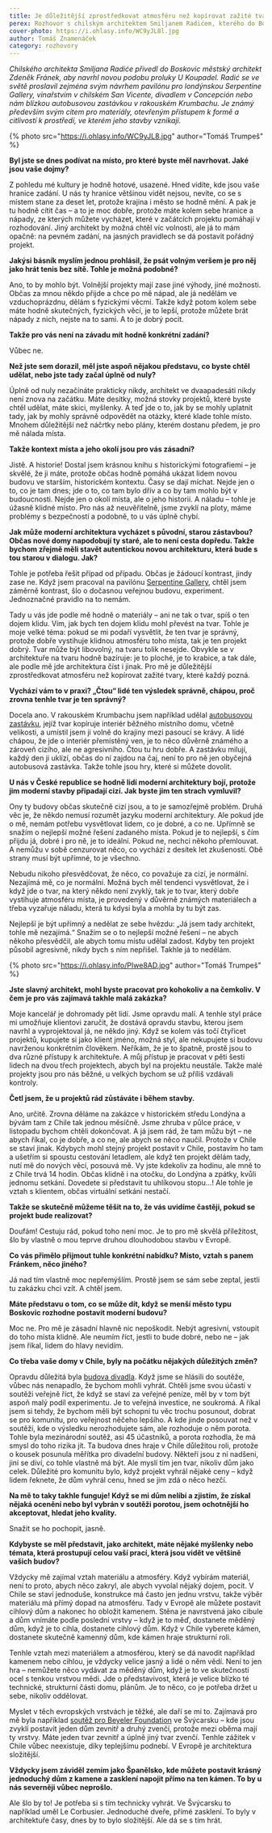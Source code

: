 ```yaml
---
title: Je důležitější zprostředkovat atmosféru než kopírovat zažité tvary
perex: Rozhovor s chilským architektem Smiljanem Radićem, kterého do Boskovic přivedl městský architekt Zdeněk Fránek, aby navrhl novou podobu proluky U Koupadel.
cover-photo: https://i.ohlasy.info/WC9yJL8l.jpg
author: Tomáš Znamenáček
category: rozhovory
---
```


*Chilského architekta Smiljana Radiće přivedl do Boskovic městský architekt Zdeněk Fránek, aby navrhl novou podobu proluky U Koupadel. Radić se ve světě proslavil zejména svým návrhem pavilónu pro londýnskou Serpentine Gallery, vinařstvím v chilském San Vicente, divadlem v Concepción nebo nám blízkou autobusovou zastávkou v rakouském Krumbachu. Je známý především svým citem pro materiály, otevřeným přístupem k formě a citlivostí k prostředí, ve kterém jeho stavby vznikají.*

{% photo src="https://i.ohlasy.info/WC9yJL8.jpg" author="Tomáš Trumpeš" %}

**Byl jste se dnes podívat na místo, pro které byste měl navrhovat. Jaké jsou vaše dojmy?**

Z pohledu mé kultury je hodně hotové, usazené. Hned vidíte, kde jsou vaše hranice zadání. U nás ty hranice většinou vidět nejsou, nevíte, co se s místem stane za deset let, protože krajina i město se hodně mění. A pak je tu hodně cítit čas – a to je moc dobře, protože máte kolem sebe hranice a nápady, ze kterých můžete vycházet, které v začátcích projektu pomáhají v rozhodování. Jiný architekt by možná chtěl víc volnosti, ale já to mám opačně: na pevném zadání, na jasných pravidlech se dá postavit pořádný projekt.

**Jakýsi básník myslím jednou prohlásil, že psát volným veršem je pro něj jako hrát tenis bez sítě. Tohle je možná podobné?**

Ano, to by mohlo být. Volnější projekty mají zase jiné výhody, jiné možnosti. Občas za mnou někdo přijde a chce po mě nápad, ale já nedělám ve vzduchoprázdnu, dělám s fyzickými věcmi. Takže když potom kolem sebe máte hodně skutečných, fyzických věcí, je to lepší, protože můžete brát nápady z nich, nejste na to sami. A to je dobrý pocit.

**Takže pro vás není na závadu mít hodně konkrétní zadání?**

Vůbec ne.

**Než jste sem dorazil, měl jste aspoň nějakou představu, co byste chtěl udělat, nebo jste tady začal úplně od nuly?**

Úplně od nuly nezačínáte prakticky nikdy, architekt ve dvaapadesáti nikdy není znova na začátku. Máte desítky, možná stovky projektů, které byste chtěl udělat, máte skici, myšlenky. A teď jde o to, jak by se mohly uplatnit tady, jak by mohly správně odpovědět na otázky, které klade tohle místo. Mnohem důležitější než náčrtky nebo plány, kterém dostanu předem, je pro mě nálada místa.

**Takže kontext místa a jeho okolí jsou pro vás zásadní?**

Jistě. A historie! Dostal jsem krásnou knihu s historickými fotografiemi – je skvělé, že ji máte, protože občas hodně pomáhá ukázat lidem novou budovu ve starším, historickém kontextu. Časy se dají míchat. Nejde jen o to, co je tam dnes; jde o to, co tam bylo dřív a co by tam mohlo být v budoucnosti. Nejde jen o okolí místa, ale o jeho historii. A náladu – tohle je úžasně klidné místo. Pro nás až neuvěřitelně, jsme zvyklí na ploty, máme problémy s bezpečností a podobně, to u vás úplně chybí.

**Jak může moderní architektura vycházet s původní, starou zástavbou? Občas nové domy napodobují ty staré, ale to není cesta dopředu. Takže bychom zřejmě měli stavět autentickou novou architekturu, která bude s tou starou v dialogu. Jak?**

Tohle je potřeba řešit případ od případu. Občas je žádoucí kontrast, jindy zase ne. Když jsem pracoval na pavilónu [Serpentine Gallery](https://www.dezeen.com/2016/02/18/video-interview-serpentine-gallery-pavilion-2014-smiljan-radic-model-making-movie/), chtěl jsem záměrně kontrast, šlo o dočasnou veřejnou budovu, experiment. Jednoznačné pravidlo na to nemám.

Tady u vás jde podle mě hodně o materiály – ani ne tak o tvar, spíš o ten dojem klidu. Vím, jak bych ten dojem klidu mohl převést na tvar. Tohle je moje velké téma: pokud se mi podaří vysvětlit, že ten tvar je správný, protože dobře vystihuje klidnou atmosféru toho místa, tak je ten projekt dobrý. Tvar může být libovolný, na tvaru tolik nesejde. Obvykle se v architektuře na tvaru hodně bazíruje: je to ploché, je to krabice, a tak dále, ale podle mě jde architektura číst i jinak. Pro mě je důležitější zprostředkovat atmosféru než kopírovat zažité tvary, které každý pozná.

**Vychází vám to v praxi? „Čtou“ lidé ten výsledek správně, chápou, proč zrovna tenhle tvar je ten správný?**

Docela ano. V rakouském Krumbachu jsem například udělal [autobusovou zastávku](https://www.dezeen.com/2014/05/16/bus-stop-project-fujimoto-shu-radic-austria/), jejíž tvar kopíruje interiér běžného místního domu, včetně velikosti, a umístil jsem ji volně do krajiny mezi pasoucí se krávy. A lidé chápou, že jde o interiér přemístěný ven, je to něco důvěrně známého a zároveň cizího, ale ne agresivního. Čtou tu hru dobře. A zastávku milují, každý den ji uklízí, občas do ní zajdou na čaj, není to pro ně jen obyčejná autobusová zastávka. Takže tohle jsou hry, které si můžete dovolit.

**U nás v České republice se hodně lidí moderní architektury bojí, protože jim moderní stavby připadají cizí. Jak byste jim ten strach vymluvil?**

Ony ty budovy občas skutečně cizí jsou, a to je samozřejmě problém. Druhá věc je, že někdo nemusí rozumět jazyku moderní architektury. Ale pokud jde o mě, nemám potřebu vysvětlovat lidem, co je dobré, a co ne. Upřímně se snažím o nejlepší možné řešení zadaného místa. Pokud je to nejlepší, s čím přijdu já, dobré i pro ně, je to ideální. Pokud ne, nechci někoho přemlouvat. A nemůžu v sobě cenzurovat něco, co vychází z desítek let zkušeností. Obě strany musí být upřímné, to je všechno.

Nebudu nikoho přesvědčovat, že něco, co považuje za cizí, je normální. Nezajímá mě, co je normální. Možná bych měl tendenci vysvětlovat, že i když jde o tvar, na který někdo není zvyklý, tak je to tvar, který dobře vystihuje atmosféru místa, je provedený v důvěrně známých materiálech a třeba vyzařuje náladu, která tu kdysi byla a mohla by tu být zas.

Nejlepší je být upřímný a nedělat ze sebe hvězdu: „Já jsem tady architekt, tohle mě nezajímá.“ Snažím se o to nejlepší možné řešení – ne abych někoho přesvědčil, ale abych tomu místu udělal zadost. Kdyby ten projekt působil agresivně, nikdy bych s ním nepřišel. Takhle já to nedělám.

{% photo src="https://i.ohlasy.info/PIwe8AD.jpg" author="Tomáš Trumpeš" %}

**Jste slavný architekt, mohl byste pracovat pro kohokoliv a na čemkoliv. V čem je pro vás zajímavá takhle malá zakázka?**

Moje kancelář je dohromady pět lidí. Jsme opravdu malí. A tenhle styl práce mi umožňuje klientovi zaručit, že dostává opravdu stavbu, kterou jsem navrhl a vyprojektoval já, ne někdo jiný. Když se kolem vás točí čtyřicet projektů, kupujete si jako klient jméno, možná styl, ale nekupujete si budovu navrženou konkrétním člověkem. Neříkám, že je to špatně, prostě jsou to dva různé přístupy k architektuře. A můj přístup je pracovat v pěti šesti lidech na dvou třech projektech, abych byl na projektu neustále. Takže malé projekty jsou pro nás běžné, u velkých bychom se už příliš vzdávali kontroly.

**Četl jsem, že u projektů rád zůstáváte i během stavby.**

Ano, určitě. Zrovna děláme na zakázce v historickém středu Londýna a bývám tam z Chile tak jednou měsíčně. Jsme zhruba v půlce práce, v listopadu bychom chtěli dokončovat. A já jsem rád, že tam můžu být – ne abych říkal, co je dobře, a co ne, ale abych se něco naučil. Protože v Chile se staví jinak. Kdybych mohl stejný projekt postavit v Chile, postavím ho tam a ušetřím si spoustu cestování letadlem, ale když ten projekt dělám tady, nutí mě do nových věcí, posouvá mě. Vy jste kdekoliv za hodinu, ale mně to z Chile trvá 14 hodin. Občas klidně i na otočku, do Londýna a zpátky, kvůli jednomu setkání. Dovedete si představit tu uhlíkovou stopu…! Ale tohle je vztah s klientem, občas virtuální setkání nestačí.

**Takže se skutečně můžeme těšit na to, že vás uvidíme častěji, pokud se projekt bude realizovat?**

Doufám! Cestuju rád, pokud toho není moc. Je to pro mě skvělá příležitost, šlo by vlastně o mou teprve druhou dlouhodobou stavbu v Evropě.

**Co vás přimělo přijmout tuhle konkrétní nabídku? Místo, vztah s panem Fránkem, něco jiného?**

Já nad tím vlastně moc nepřemýšlím. Prostě jsem se sám sebe zeptal, jestli tu zakázku chci vzít. A chtěl jsem.

**Máte představu o tom, co se může dít, když se menší město typu Boskovic rozhodne postavit moderní budovu?**

Moc ne. Pro mě je zásadní hlavně nic nepoškodit. Nebýt agresivní, vstoupit do toho místa klidně. Ale neumím říct, jestli to bude dobré, nebo ne – jak jsem říkal, lidem do hlavy nevidím.

**Co třeba vaše domy v Chile, byly na počátku nějakých důležitých změn?**

Opravdu důležitá byla [budova divadla](https://www.dezeen.com/2018/07/27/architecture-smiljan-radic-eduardo-castillo-gabriela-medrano-teatro-regional-del-biobio-chile-concepcion/). Když jsme se hlásili do soutěže, vůbec nás nenapadlo, že bychom mohli vyhrát. Chtěli jsme svou účastí v soutěži veřejně říct, že když se staví za veřejné peníze, měl by v tom být aspoň malý podíl experimentu. Je to veřejná investice, ne soukromá. A říkal jsem si tehdy, že bychom měli být schopni tu věc trochu posunout, dobrat se pro komunitu, pro veřejnost něčeho lepšího. A kde jinde posouvat než v soutěži, kde o výsledku nerozhodujete sám, ale rozhoduje o něm porota. Tohle byla mezinárodní soutěž, asi 45 účastníků, a porota rozhodla, že má smysl do toho rizika jít. Ta budova dnes hraje v Chile důležitou roli, protože o kousek posunula měřítka pro divadelní budovy. Někteří jsou z ní nadšeni, jiní se diví, co tohle vlastně má být. Ale myslí tím jen tvar, nikoliv dům jako celek. Důležité pro komunitu bylo, když projekt vyhrál nějaké ceny – když lidem řeknete, že dům vyhrál cenu, hned se jim zdá o něco hezčí.

**Na mě to taky takhle funguje! Když se mi dům nelíbí a zjistím, že získal nějaká ocenění nebo byl vybrán v soutěži porotou, jsem ochotnější ho akceptovat, hledat jeho kvality.**

Snažit se ho pochopit, jasně.

**Kdybyste se měl představit, jako architekt, máte nějaké myšlenky nebo témata, která prostupují celou vaší prací, která jsou vidět ve většině vašich budov?**

Vždycky mě zajímal vztah materiálu a atmosféry. Když vybírám materiál, není to proto, abych něco zakryl, ale abych vyvolal nějaký dojem, pocit. V Chile se staví jednoduše, konstrukce má často jen jednu vrstvu, takže výběr materiálu má přímý dopad na atmosféru. Tady v Evropě ale můžete postavit cihlový dům a nakonec ho obložit kamenem. Stěna je navrstvená jako cibule a dům vnímáte podle poslední vrstvy – když je to měď, dostanete měděný dům, když je to cihla, dostanete cihlový dům. Když v Chile vyberete kámen, dostanete skutečně kamenný dům, kde kámen hraje strukturní roli. 

Tenhle vztah mezi materiálem a atmosférou, který se dá navodit například kamenem nebo cihlou, je vždycky velice jasný a lidé o něm vědí. Není to jen hra – nemůžete něco vydávat za měděný dům, když je to ve skutečnosti ocel s tenkou vrstvou mědi. Jde o představivost, která je velice blízko té technické, strukturní části domu, plánům. Je to něco, co je potřeba držet u sebe, nikoliv oddělovat.

Myslet v těch evropských vrstvách je těžké, ale daří se mi to. Zajímavá pro mě byla například [soutěž pro Beyeler Foundation](https://divisare.com/projects/386309-smiljan-radic-beyeler-foundation-extension-building) ve Švýcarsku – kde jsou zvyklí postavit jeden dům zevnitř a druhý zvenčí, protože mezi oběma mají ty vrstvy. Máte jeden tvar zevnitř a úplně jiný tvar zvenčí. Tenhle zážitek v Chile vůbec neexistuje, díky teplejšímu podnebí. V Evropě je architektura složitější.

**Vždycky jsem záviděl zemím jako Španělsko, kde můžete postavit krásný jednoduchý dům z kamene a zasklení napojit přímo na ten kámen. To by u nás severněji vůbec neprošlo.**

Ale šlo by to! Je potřeba si s tím technicky vyhrát. Ve Švýcarsku to například uměl Le Corbusier. Jednoduché dveře, přímé zasklení. To byly v architektuře časy, dnes by to bylo složitější. Ale dá se s tím hrát.

